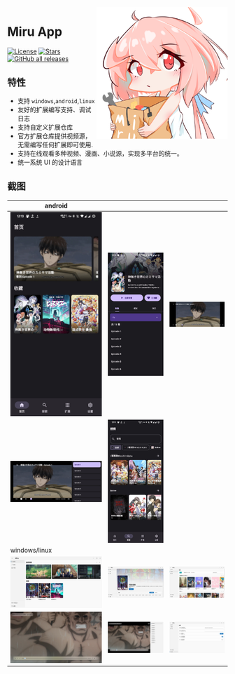 <img align="right" width="300" src="./assets/icon/logo.png" alt="Miru 看板娘"/>

# Miru App

[![License](https://img.shields.io/github/license/miru-project/miru-app)](https://github.com/miru-project/miru-app/blob/main/LICENSE)
[![Stars](https://img.shields.io/github/stars/miru-project/miru-app)](https://github.com/miru-project/miru-app/stargazers)
[![GitHub all releases](https://img.shields.io/github/downloads/miru-project/miru-app/total)](https://github.com/miru-project/miru-app/releases/latest)

## 特性

- 支持 `windows`,`android`,`linux`
- 友好的扩展编写支持、调试日志
- 支持自定义扩展仓库
- 官方扩展仓库提供视频源，无需编写任何扩展即可使用.
- 支持在线观看多种视频、漫画、小说源，实现多平台的统一。
- 统一系统 UI 的设计语言

## 截图

|android|||
|---|---|---|
|![screenshot](assets/screenshot/Screenshot_20230706-001311_Miru.png)| ![screenshot](image.png)| ![screenshot](Screenshot_20230706-001258_Miru.png)|
|![screenshot](assets/screenshot/Screenshot_20230706-001254_Miru.png)| ![screenshot](Screenshot_20230706-001111_Miru.png)
|windows/linux|||
|![screenshot](assets/screenshot/592023059159.png)|![screenshot](assets/screenshot/592023059259.png)|![screenshot](assets/screenshot/592023059359.png)|
|![screenshot](assets/screenshot/592023059559.png)|![screenshot](assets/screenshot/592023059659.png)|![screenshot](assets/screenshot/592023059459.png)